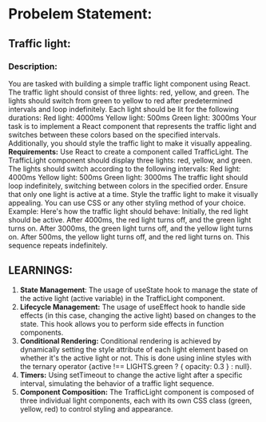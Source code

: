 # Probelem Statement:

## Traffic light:

### Description:

You are tasked with building a simple traffic light component using React. The traffic light should consist of three lights: red, yellow, and green. The lights should switch from green to yellow to red after predetermined intervals and loop indefinitely.
Each light should be lit for the following durations:
Red light: 4000ms
Yellow light: 500ms
Green light: 3000ms
Your task is to implement a React component that represents the traffic light and switches between these colors based on the specified intervals. Additionally, you should style the traffic light to make it visually appealing.
**Requirements:**
Use React to create a component called TrafficLight.
The TrafficLight component should display three lights: red, yellow, and green.
The lights should switch according to the following intervals:
Red light: 4000ms
Yellow light: 500ms
Green light: 3000ms
The traffic light should loop indefinitely, switching between colors in the specified order.
Ensure that only one light is active at a time.
Style the traffic light to make it visually appealing. You can use CSS or any other styling method of your choice.
Example:
Here's how the traffic light should behave:
Initially, the red light should be active.
After 4000ms, the red light turns off, and the green light turns on.
After 3000ms, the green light turns off, and the yellow light turns on.
After 500ms, the yellow light turns off, and the red light turns on.
This sequence repeats indefinitely.

## LEARNINGS:

1. **State Management**: The usage of useState hook to manage the state of the active light (active variable) in the TrafficLight component.
2. **Lifecycle Management:** The usage of useEffect hook to handle side effects (in this case, changing the active light) based on changes to the state. This hook allows you to perform side effects in function components.
3. **Conditional Rendering:** Conditional rendering is achieved by dynamically setting the style attribute of each light element based on whether it's the active light or not. This is done using inline styles with the ternary operator {active !== LIGHTS.green ? { opacity: 0.3 } : null}.
4. **Timers:** Using setTimeout to change the active light after a specific interval, simulating the behavior of a traffic light sequence.
5. **Component Composition:** The TrafficLight component is composed of three individual light components, each with its own CSS class (green, yellow, red) to control styling and appearance.
